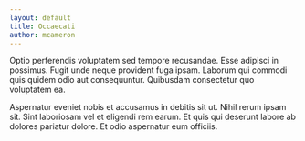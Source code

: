 ```yaml
---
layout: default
title: Occaecati
author: mcameron
---
```


Optio perferendis voluptatem sed tempore recusandae. Esse adipisci in possimus. Fugit unde neque provident fuga ipsam. Laborum qui commodi quis quidem odio aut consequuntur. Quibusdam consectetur quo voluptatem ea.

Aspernatur eveniet nobis et accusamus in debitis sit ut. Nihil rerum ipsam sit. Sint laboriosam vel et eligendi rem earum. Et quis qui deserunt labore ab dolores pariatur dolore. Et odio aspernatur eum officiis.
